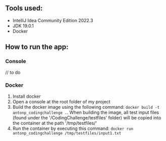 ## Tools used:
- IntelliJ Idea Community Edition 2022.3
- JDK 19.0.1
- Docker

## How to run the app:

### Console
// to do

### Docker
1. Install docker
2. Open a console at the root folder of my project
2. Build the docker image using the following command: `docker build -t antonp_codingchallenge .`. When building the 
image, all test input files (found under the '/CodingChallenge/testfiles' folder) will be copied into the container at the path '/tmp/testfiles/'  
3. Run the container by executing this command:
`docker run antonp_codingchallenge /tmp/testfiles/input1.txt`